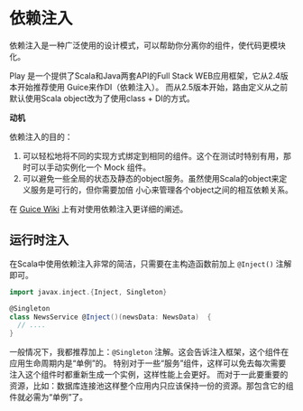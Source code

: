 # 依赖注入

依赖注入是一种广泛使用的设计模式，可以帮助你分离你的组件，使代码更模块化。

Play 是一个提供了Scala和Java两套API的Full Stack WEB应用框架，它从2.4版本开始推荐使用 Guice来作DI（依赖注入）。
而从2.5版本开始，路由定义从之前默认使用Scala object改为了使用class + DI的方式。

**动机**

依赖注入的目的：

1. 可以轻松地将不同的实现方式绑定到相同的组件。这个在测试时特别有用，那时可以手动实例化一个 Mock 组件。
0. 可以避免一些全局的状态及静态的object服务。虽然使用Scala的object来定义服务是可行的，但你需要加倍
小心来管理各个object之间的相互依赖关系。

在 [Guice Wiki](https://github.com/google/guice/wiki/Motivation) 上有对使用依赖注入更详细的阐述。

## 运行时注入

在Scala中使用依赖注入非常的简洁，只需要在主构造函数前加上 `@Inject()` 注解即可。

```scala
import javax.inject.{Inject, Singleton}

@Singleton
class NewsService @Inject()(newsData: NewsData)  {
  // ....
}
```

一般情况下，我都推荐加上：`@Singleton` 注解。这会告诉注入框架，这个组件在应用生命周期内是“单例”的。
特别对于一些“服务”组件，这样可以免去每次需要注入这个组件时都重新生成一个实例，这样性能上会更好。
而对于一此要重要的资源，比如：数据库连接池这样整个应用内只应该保持一份的资源。那包含它的组件就必需为“单例”了。
